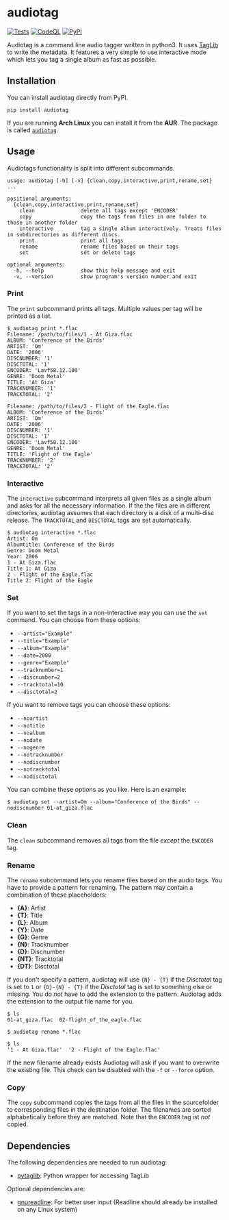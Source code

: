 # audiotag
[![Tests](https://github.com/Popkornium18/audiotag/actions/workflows/tests.yml/badge.svg)](https://github.com/Popkornium18/audiotag/actions/workflows/tests.yml)
[![CodeQL](https://github.com/Popkornium18/audiotag/actions/workflows/codeql-analysis.yml/badge.svg)](https://github.com/Popkornium18/audiotag/actions/workflows/codeql-analysis.yml)
[![PyPI](https://github.com/Popkornium18/audiotag/actions/workflows/python-publish.yml/badge.svg)](https://github.com/Popkornium18/audiotag/actions/workflows/python-publish.yml)

Audiotag is a command line audio tagger written in python3.
It uses [TagLib](http://taglib.org/) to write the metadata.
It features a very simple to use interactive mode which lets you tag a single album as fast as possible.

## Installation

You can install audiotag directly from PyPI.

```
pip install audiotag
```

If you are running **Arch Linux** you can install it from the **AUR**. The package is called [`audiotag`](https://aur.archlinux.org/packages/audiotag/).

## Usage

Audiotags functionality is split into different subcommands.

```
usage: audiotag [-h] [-v] {clean,copy,interactive,print,rename,set} ...

positional arguments:
  {clean,copy,interactive,print,rename,set}
    clean               delete all tags except 'ENCODER'
    copy                copy the tags from files in one folder to those in another folder
    interactive         tag a single album interactively. Treats files in subdirectories as different discs.
    print               print all tags
    rename              rename files based on their tags
    set                 set or delete tags

optional arguments:
  -h, --help            show this help message and exit
  -v, --version         show program's version number and exit
```

### Print

The `print` subcommand prints all tags.
Multiple values per tag will be printed as a list.

```
$ audiotag print *.flac
Filename: /path/to/files/1 - At Giza.flac
ALBUM: 'Conference of the Birds'
ARTIST: 'Om'
DATE: '2006'
DISCNUMBER: '1'
DISCTOTAL: '1'
ENCODER: 'Lavf58.12.100'
GENRE: 'Doom Metal'
TITLE: 'At Giza'
TRACKNUMBER: '1'
TRACKTOTAL: '2'

Filename: /path/to/files/2 - Flight of the Eagle.flac
ALBUM: 'Conference of the Birds'
ARTIST: 'Om'
DATE: '2006'
DISCNUMBER: '1'
DISCTOTAL: '1'
ENCODER: 'Lavf58.12.100'
GENRE: 'Doom Metal'
TITLE: 'Flight of the Eagle'
TRACKNUMBER: '2'
TRACKTOTAL: '2'
```

### Interactive

The `interactive` subcommand interprets all given files as a single album and asks for all the necessary information.
If the the files are in different directories, audiotag assumes that each directory is a disk of a multi-disc release.
The `TRACKTOTAL` and `DISCTOTAL` tags are set automatically.

```
$ audiotag interactive *.flac
Artist: Om
Albumtitle: Conference of the Birds
Genre: Doom Metal
Year: 2006
1 - At Giza.flac
Title 1: At Giza
2 - Flight of the Eagle.flac
Title 2: Flight of the Eagle
```

### Set

If you want to set the tags in a non-interactive way you can use the `set` command.
You can choose from these options:

*  `--artist="Example"`
*  `--title="Example"`
*  `--album="Example"`
*  `--date=2000`
*  `--genre="Example"`
*  `--tracknumber=1`
*  `--discnumber=2`
*  `--tracktotal=10`
*  `--disctotal=2`

If you want to remove tags you can choose these options:

*  `--noartist`
*  `--notitle`
*  `--noalbum`
*  `--nodate`
*  `--nogenre`
*  `--notracknumber`
*  `--nodiscnumber`
*  `--notracktotal`
*  `--nodisctotal`

You can combine these options as you like.
Here is an example:

```
$ audiotag set --artist=Om --album="Conference of the Birds" --nodiscnumber 01-at_giza.flac
```

### Clean

The `clean` subcommand removes all tags from the file _except_ the `ENCODER` tag.

### Rename

The `rename` subcommand lets you rename files based on the audio tags.
You have to provide a pattern for renaming.
The pattern may contain a combination of these placeholders:

* **{A}**:  Artist
* **{T}**:  Title
* **{L}**:  Album
* **{Y}**:  Date
* **{G}**:  Genre
* **{N}**:  Tracknumber
* **{D}**:  Discnumber
* **{NT}**:  Tracktotal
* **{DT}**:  Disctotal

If you don't specify a pattern, audiotag will use `{N} - {T}` if the _Disctotal_ tag is set to `1` or `{D}-{N} - {T}` if the _Disctotal_ tag is set to something else or missing.
You do _not_ have to add the extension to the pattern.
Audiotag adds the extension to the output file name for you.

```
$ ls
01-at_giza.flac  02-flight_of_the_eagle.flac

$ audiotag rename *.flac

$ ls
'1 - At Giza.flac'  '2 - Flight of the Eagle.flac'
```

If the new filename already exists Audiotag will ask if you want to overwrite the existing file. This check can be disabled with the `-f` or `--force` option.

### Copy
The `copy` subcommand copies the tags from all the files in the sourcefolder to corresponding files in the destination folder.
The filenames are sorted alphabetically before they are matched.
Note that the `ENCODER` tag ist _not_ copied.

## Dependencies

The following dependencies are needed to run audiotag:
* [pytaglib](https://pypi.org/project/pytaglib/): Python wrapper for accessing TagLib

Optional dependencies are:
* [gnureadline](https://pypi.org/project/gnureadline/): For better user input (Readline should already be installed on any Linux system)

